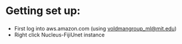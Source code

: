 # Getting set up:

### 

- First log into aws.amazon.com (using voldmangroup_ml@mit.edu)
- Right click Nucleus-FijiUnet instance
